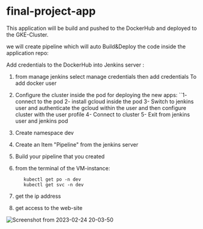 # final-project-app

This application will be build and 
pushed to the DockerHub and deployed 
to the GKE-Cluster.


we will create pipeline 
which will auto Build&Deploy the code inside the application repo:

Add credentials to the DockerHub into Jenkins server :

1) from manage jenkins select manage credentials then add credentials
To add docker user

2) Configure the cluster inside the pod for deploying the new apps:
``1- connect to the pod
  2- install gcloud inside the pod
  3- Switch to jenkins user and authenticate the gcloud within the user and then configure cluster with the user profile
  4- Connect to cluster 
  5- Exit from jenkins user and jenkins pod

3) Create namespace dev

4) Create an Item "Pipeline" from the jenkins server

5) Build your pipeline that you created

6) from the terminal of the VM-instance:

          kubectl get po -n dev
          kubectl get svc -n dev

7) get the ip address

8) get access to the web-site

![Screenshot from 2023-02-24 20-03-50](https://user-images.githubusercontent.com/88335759/221298756-6e42ab93-d1ff-4619-b880-e36e2792ef84.png)
